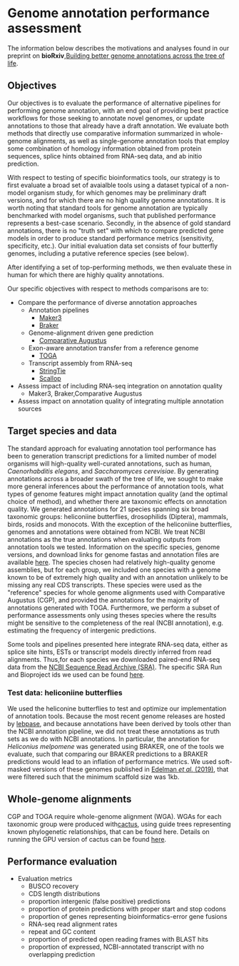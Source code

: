 # Genome annotation performance assessment
The information below describes the motivations and analyses found in our preprint on **bioRxiv**,[Building better genome annotations across the tree of life](https://www.biorxiv.org/content/10.1101/2024.04.12.589245v1.full).

## Objectives
Our objectives is to evaluate the performance of alternative pipelines for performing genome annotation, with an end goal of providing best practice workflows for those seeking to annotate novel genomes, or update annotations to those that already have a draft annotation. We evaluate both methods that directly use comparative information summarized in whole-genome alignments, as well as single-genome annotation tools that employ some combination of homology information obtained from protein sequences, splice hints obtained from RNA-seq data, and ab initio prediction.

With respect to testing of specific bioinformatics tools, our strategy is to first evaluate a broad set of avaialble tools using a dataset typical of a non-model organism study, for which genomes may be preliminary draft versions, and for which there are no high quality genome annotations. It is worth noting that standard tools for genome annotation are typically benchmarked with model organisms, such that published performance represents a best-case scenario. Secondly, in the absence of gold standard annotations, there is no "truth set" with which to compare predicted gene models in order to produce standard performance metrics (sensitivity, specificity, etc.). Our initial evaluation data set consists of four butterfly genomes, including a putative reference species (see below).

After identifying a set of top-performing methods, we then evaluate these in human for which there are highly quality annotations.  

Our specific objectives with respect to methods comparisons are to:
* Compare the performance of diverse annotation approaches
    * Annotation pipelines
        * [Maker3](https://www.yandell-lab.org/software/maker.html)
        * [Braker](https://github.com/Gaius-Augustus/BRAKER)
    * Genome-alignment driven gene prediction
        * [Comparative Augustus](https://github.com/Gaius-Augustus/Augustus)
    * Exon-aware annotation transfer from a reference genome
        * [TOGA](https://github.com/hillerlab/TOGA)
    * Transcript assembly from RNA-seq
        * [StringTie](https://ccb.jhu.edu/software/stringtie/)
        * [Scallop](https://github.com/Kingsford-Group/scallop)
* Assess impact of including RNA-seq integration on annotation quality
    * Maker3, Braker,Comparative Augustus
* Assess impact on annotation quality of integrating multiple annotation sources


## Target species and data
The standard approach for evaluating annotation tool performance has been to generation transcript predictions for a limited number of model organisms will high-quality well-curated annotations, such as human, *Caenorhabditis elegans*, and *Saccharomyces cerevisiae*. By generating annotations across a broader swath of the tree of life, we sought to make more general inferences about the performance of annotation tools, what types of genome features might impact annotation quality (and the optimal choice of method), and whether there are taxonomic effects on annotation quality. We generated annotations for 21 species spanning six broad taxonomic groups: heliconiine butterflies, drosophilids (Diptera), mammals, birds, rosids and monocots. With the exception of the heliconiine butterflies, genomes and annotations were obtained from NCBI. We treat NCBI annotations as the true annotations when evaluating outputs from annotation tools we tested. Information on the specific species, genome versions, and download links for genome fastas and annotation files are available [here](https://github.com/harvardinformatics/GenomeAnnotation/blob/master/genomes.md). The species chosen had relatively high-quality genome assemblies, but for each group, we included one species with a genome known to be of extremely high quality and with an annotation unlikely to be missing any real CDS transcripts. These species were used as the "reference" species for whole genome alignments used with Comparative Augustus (CGP), and provided the annotations for the majority of annotations generated with TOGA. Furthermore, we perform a subset of performance assessments only using theses species where the results might be sensitive to the completeness of the real (NCBI annotation), e.g. estimating the frequency of intergenic predictions.  

Some tools and pipelines presented here integrate RNA-seq data, either as splice site hints, ESTs or transcript models directly inferred from read alignments. Thus,for each species we downloaded paired-end RNA-seq data from the [NCBI Sequence Read Archive (SRA)](https://www.ncbi.nlm.nih.gov/sra). The specific SRA Run and Bioproject ids we used can be found [here](https://github.com/harvardinformatics/GenomeAnnotation/blob/master/paper/data/SRA/SRA_accession_ids.tsv). 

### Test data: heliconiine butterflies
We used the heliconine butterflies to test and optimize our implementation of annotation tools. Because the most recent genome releases are hosted by [lebpase](lepbase.org), and because annotations have been derived by tools other than the NCBI annotation pipeline, we did not treat these annotations as truth sets as we do with NCBI annotations. In particular, the annotation for  *Heliconius melpomene* was generated using BRAKER, one of the tools we evaluate, such that comparing our BRAKER predictions to a BRAKER predictions would lead to an inflation of performance metrics. We used soft-masked versions of these genomes published in [Edelman *et al.* (2019)](https://science.sciencemag.org/content/366/6465/594), that were filtered such that the minimum scaffold size was 1kb.

## Whole-genome alignments
CGP and TOGA require whole-genome alignment (WGA). WGAs for each taxonomic group were produced with[cactus](https://github.com/ComparativeGenomicsToolkit/cactus), using guide trees representing known phylogenetic relationships, that can be found here. Details on running the GPU version of cactus can be found [here](https://github.com/harvardinformatics/GenomeAnnotation-WholeGenomeAlignment).

## Performance evaluation
  - Evaluation metrics
    - BUSCO recovery
    - CDS length distributions
    - proportion intergenic (false positive) predictions
    - proportion of protein predictions with proper start and stop codons
    - proportion of genes representing bioinformatics-error gene fusions
    - RNA-seq read alignment rates
    - repeat and GC content
    - proportion of predicted open reading frames with BLAST hits
    - proportion of expressed, NCBI-annotated transcript with no overlapping prediction

    
     

